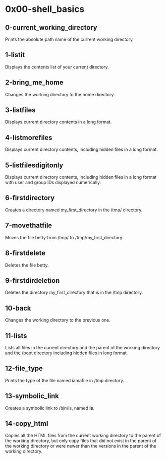 # 0x00-shell_basics
## 0-current_working_directory
Prints the absolute path name of the current working directory
## 1-listit
Displays the contents list of your current directory.
## 2-bring_me_home
Changes the working directory to the home directory.
## 3-listfiles
Displays current directory contents in a long format.
## 4-listmorefiles
Displays current directory contents, including hidden files in a long format.
## 5-listfilesdigitonly
Displays current directory contents, including hidden files in a long format with user and group IDs displayed numerically.
## 6-firstdirectory
Creates a directory named my_first_directory in the /tmp/ directory.
## 7-movethatfile
Moves the file betty from /tmp/ to /tmp/my_first_directory.
## 8-firstdelete
Deletes the file betty.
## 9-firstdirdeletion
Deletes the directory my_first_directory that is in the /tmp directory.
## 10-back
Changes the working directory to the previous one.
## 11-lists
Lists all files in the current directory and the parent of the working directory and the /boot directory including hidden files in long format.
## 12-file_type
Prints the type of the file named iamafile in /tmp directory.
## 13-symbolic_link
Creates a symbolic link to /bin/ls, named __ls__.
## 14-copy_html
Copies all the HTML files from the current working directory to the parent of the working directory, but only copy files that did not exist in the parent of the working directory or were newer than the versions in the parent of the working directory.
